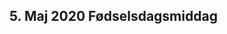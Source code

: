 <!-- ticket_id c02def6fbadcbfaff5d5831830ad3dce -->
<!-- ticket_count 20 -->
<!-- ticket_price 150 -->
## 5. Maj 2020 Fødselsdagsmiddag


